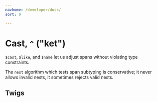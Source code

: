 ```yaml
---
navhome: /developer/docs/
sort: 9

---
```


# Cast, `^` ("ket")

`$cast`, `$like`, and `$name` let us adjust spans without
violating type constraints.

The `nest` algorithm which tests span subtyping is conservative;
it never allows invalid nests, it sometimes rejects valid nests.

## Twigs

<list dataPreview="true" className="runes"></list>
